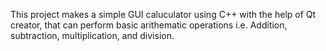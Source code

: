 This project makes a simple GUI caluculator using C++ with the help of Qt creator, that can perform basic arithematic operations i.e. Addition, subtraction, multiplication, and division.
